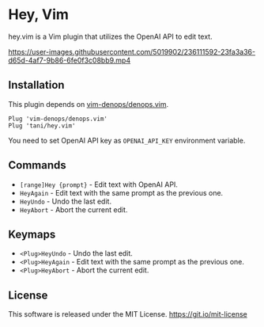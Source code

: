 # Hey, Vim

hey.vim is a Vim plugin that utilizes the OpenAI API to edit text.



https://user-images.githubusercontent.com/5019902/236111592-23fa3a36-d65d-4af7-9b86-6fe0f3c08bb9.mp4



## Installation

This plugin depends on [vim-denops/denops.vim](https://github.com/vim-denops/denops.vim).

```vim
Plug 'vim-denops/denops.vim'
Plug 'tani/hey.vim'
```

You need to set OpenAI API key as `OPENAI_API_KEY` environment variable.

## Commands

- `[range]Hey {prompt}` - Edit text with OpenAI API.
- `HeyAgain` - Edit text with the same prompt as the previous one.
- `HeyUndo` - Undo the last edit.
- `HeyAbort` - Abort the current edit.

## Keymaps

- `<Plug>HeyUndo` - Undo the last edit.
- `<Plug>HeyAgain` - Edit text with the same prompt as the previous one.
- `<Plug>HeyAbort` - Abort the current edit.

## License

This software is released under the MIT License. https://git.io/mit-license

